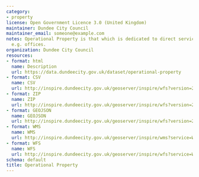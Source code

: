 ```yaml
---
category:
- property
license: Open Government Licence 3.0 (United Kingdom)
maintainer: Dundee City Council
maintainer_email: someone@example.com
notes: Operational Property is that which is dedicated to direct service delivery
  e.g. offices.
organization: Dundee City Council
resources:
- format: html
  name: Description
  url: https://data.dundeecity.gov.uk/dataset/operational-property
- format: CSV
  name: CSV
  url: http://inspire.dundeecity.gov.uk/geoserver/inspire/wfs?version=2.0.0&service=wfs&request=GetFeature&typeName=inspire:SV_OPERATIONAL_PROPERTY&outputFormat=csv
- format: ZIP
  name: ZIP
  url: http://inspire.dundeecity.gov.uk/geoserver/inspire/wfs?version=2.0.0&service=wfs&request=GetFeature&typeName=inspire:SV_OPERATIONAL_PROPERTY&outputFormat=SHAPE-ZIP
- format: GEOJSON
  name: GEOJSON
  url: http://inspire.dundeecity.gov.uk/geoserver/inspire/wfs?version=2.0.0&service=wfs&request=GetFeature&typeName=inspire:SV_OPERATIONAL_PROPERTY&outputFormat=json
- format: WMS
  name: WMS
  url: http://inspire.dundeecity.gov.uk/geoserver/inspire/wms?service=WMS&version=1.3.0&request=getCapabilities
- format: WFS
  name: WFS
  url: http://inspire.dundeecity.gov.uk/geoserver/inspire/wfs?service=WFS&version=1.1.0&request=getCapabilities
schema: default
title: Operational Property
---
```

